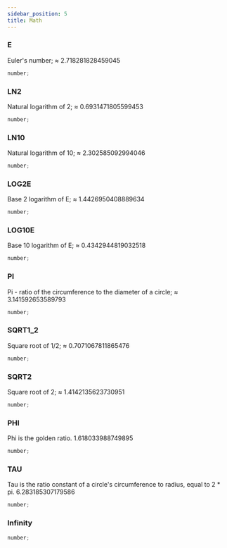 ```yaml
---
sidebar_position: 5
title: Math
---
```


### E

Euler's number; ≈ 2.718281828459045

```javascript
number;
```

### LN2

Natural logarithm of 2; ≈ 0.6931471805599453

```javascript
number;
```

### LN10

Natural logarithm of 10; ≈ 2.302585092994046

```javascript
number;
```

### LOG2E

Base 2 logarithm of E; ≈ 1.4426950408889634

```javascript
number;
```

### LOG10E

Base 10 logarithm of E; ≈ 0.4342944819032518

```javascript
number;
```

### PI

Pi - ratio of the circumference to the diameter of a circle; ≈ 3.141592653589793

```javascript
number;
```

### SQRT1_2

Square root of 1/2; ≈ 0.7071067811865476

```javascript
number;
```

### SQRT2

Square root of 2; ≈ 1.4142135623730951

```javascript
number;
```

### PHI

Phi is the golden ratio. 1.618033988749895

```javascript
number;
```

### TAU

Tau is the ratio constant of a circle's circumference to radius, equal to 2 \* pi. 6.283185307179586

```javascript
number;
```

### Infinity

```javascript
number;
```
